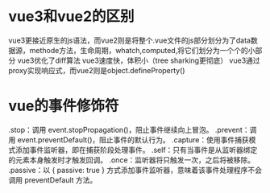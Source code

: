 # vue3和vue2的区别
vue3更接近原生的js语法，而vue2则是将整个.vue文件的js部分划分为了data数据源，methode方法，生命周期，whatch,computed,将它们划分为一个个的小部分
vue3优化了diff算法
vue3速度快，体积小（tree sharking更彻底）
vue3通过proxy实现响应式，而vue2则是object.defineProperty()

# vue的事件修饰符
.stop：调用 event.stopPropagation()，阻止事件继续向上冒泡。
.prevent：调用 event.preventDefault()，阻止事件的默认行为。
.capture：使用事件捕获模式添加事件监听器，即在捕获阶段处理事件。
.self：只有当事件是从监听器绑定的元素本身触发时才触发回调。
.once：监听器将只触发一次，之后将被移除。
.passive：以 { passive: true } 方式添加事件监听器，意味着该事件处理程序不会调用 preventDefault 方法。